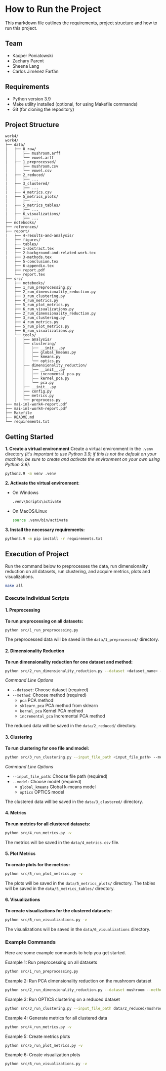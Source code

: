 # How to Run the Project

This markdown file outlines the requirements, project structure and how to run this project.

## Team

- Kacper Poniatowski
- Zachary Parent
- Sheena Lang
- Carlos Jiménez Farfán

## Requirements

- Python version 3.9
- Make utility installed (optional, for using Makefile commands)
- Git (for cloning the repository)

## Project Structure

```
work4/
work4/
├── data/
|   ├── 0_raw/
│   │   ├── mushroom.arff
│   │   └── vowel.arff
|   ├── 1_preprocessed/
│   │   ├── mushroom.csv
│   │   └── vowel.csv
|   ├── 2_reduced/
│   │   ├── ...
|   ├── 3_clustered/
│   │   ├── ...
|   ├── 4_metrics.csv
|   ├── 5_metrics_plots/
│   │   ├── ...
|   ├── 5_metrics_tables/
│   │   ├── ...
|   ├── 6_visualizations/
│   │   ├── ...
├── notebooks/
├── references/
├── report/
|   ├── 4-results-and-analysis/
│   ├── figures/
│   ├── tables/
│   ├── 1-abstract.tex
|   ├── 2-background-and-related-work.tex
|   ├── 3-methods.tex
│   ├── 5-conclusion.tex
│   ├── 6-appendix.tex
│   ├── report.pdf
│   └── report.tex
├── src/
│   ├── notebooks/
│   ├── 1_run_preprocessing.py
│   ├── 2_run_dimensionality_reduction.py
│   ├── 3_run_clustering.py
│   ├── 4_run_metrics.py
│   ├── 5_run_plot_metrics.py
│   ├── 6_run_visualizations.py
│   ├── 2_run_dimensionality_reduction.py
│   ├── 3_run_clustering.py
│   ├── 4_run_metrics.py
│   ├── 5_run_plot_metrics.py
│   ├── 6_run_visualizations.py
│   └── tools/
│   │   ├── analysis/
│   │   ├── clustering/
│   │   │   ├── __init__.py
│   │   │   ├── global_kmeans.py
│   │   │   ├── kmeans.py
│   │   │   └── optics.py
│   │   ├── dimensionality_reduction/
│   │   │   ├── __init__.py
│   │   │   ├── incremental_pca.py
│   │   │   ├── kernel_pca.py
│   │   │   └── pca.py
│   │   ├── __init__.py
│   │   ├── config.py
│   │   ├── metrics.py
│   │   └── preprocess.py
├── mai-iml-work4-report.pdf
├── mai-iml-work4-report.pdf
├── Makefile
├── README.md
└── requirements.txt
```

## Getting Started

**1. Create a virtual environment**
Create a virtual environment in the `.venv` directory *(it's important to use Python 3.9; if this is not the default on your machine, be sure to create and activate the environment on your own using Python 3.9)*:
```bash
python3.9 -m venv .venv
```

**2. Activate the virtual environment:**
- On Windows
    ```bash
    .venv\Scripts\activate
    ```

- On MacOS/Linux
    ```bash
    source .venv/bin/activate
    ```

**3. Install the necessary requirements:**
```bash
python3.9 -m pip install -r requirements.txt
```

## Execution of Project

Run the command below to preprocesses the data, run dimensionality reduction on all datasets, run clustering, and acquire metrics, plots and visualizations.
```bash
make all
```

### Execute Individual Scripts

#### 1. Preprocessing
**To run preprocessing on all datasets:**
```bash
python src/1_run_preprocessing.py 
```

The preprocessed data will be saved in the `data/1_preprocessed/` directory.

#### 2. Dimensionality Reduction
**To run dimensionality reduction for one dataset and method:**
```bash
python src/2_run_dimensionality_reduction.py --dataset <dataset_name> --method <method_name> -v
```
*Command Line Options*
- `--dataset`: Choose dataset (required)
- `--method`: Choose method (required)
  - `pca` PCA method
  - `sklearn_pca` PCA method from sklearn
  - `kernel_pca` Kernel PCA method
  - `incremental_pca` Incremental PCA method

The reduced data will be saved in the `data/2_reduced/` directory.

#### 3. Clustering
**To run clustering for one file and model:**
```bash
python src/3_run_clustering.py --input_file_path <input_file_path> --model <model_name> -v
```

*Command Line Options*
- `--input_file_path`: Choose file path (required)
- `--model`: Choose model (required)
  - `global_kmeans` Global k-means model
  - `optics` OPTICS model

The clustered data will be saved in the `data/3_clustered/` directory.

#### 4. Metrics
**To run metrics for all clustered datasets:**
```bash
python src/4_run_metrics.py -v
```

The metrics will be saved in the `data/4_metrics.csv` file.

#### 5. Plot Metrics
**To create plots for the metrics:**
```bash
python src/5_run_plot_metrics.py -v
```

The plots will be saved in the `data/5_metrics_plots/` directory.
The tables will be saved in the `data/5_metrics_tables/` directory.

#### 6. Visualizations
**To create visualizations for the clustered datasets:**
```bash
python src/6_run_visualizations.py -v
```

The visualizations will be saved in the `data/6_visualizations` directory.

### Example Commands
Here are some example commands to help you get started.

Example 1: Run preprocessing on all datasets
```bash
python src/1_run_preprocessing.py 
```

Example 2: Run PCA dimensionality reduction on the mushroom dataset
```bash
python src/2_run_dimensionality_reduction.py --dataset mushroom --method pca -v
```

Example 3: Run OPTICS clustering on a reduced dataset
```bash
python src/3_run_clustering.py --input_file_path data/2_reduced/mushroom/pca/n_components=2.csv --model optics -v
```

Example 4: Generate metrics for all clustered data
```bash
python src/4_run_metrics.py -v
```

Example 5: Create metrics plots
```bash
python src/5_run_plot_metrics.py -v
```

Example 6: Create visualization plots
```bash
python src/6_run_visualizations.py -v
```